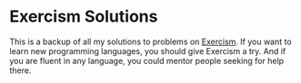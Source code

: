 # Exercism Solutions

This is a backup of all my solutions to problems on [Exercism](https://exercism.org). If you want to learn new programming languages, you should give Exercism a try. And if you are fluent in any language, you could mentor people seeking for help there.
